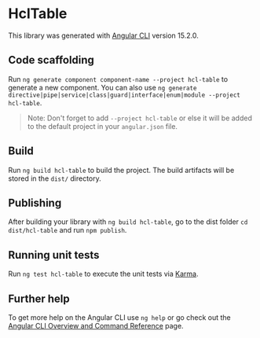 # HclTable

This library was generated with [Angular CLI](https://github.com/angular/angular-cli) version 15.2.0.

## Code scaffolding

Run `ng generate component component-name --project hcl-table` to generate a new component. You can also use `ng generate directive|pipe|service|class|guard|interface|enum|module --project hcl-table`.
> Note: Don't forget to add `--project hcl-table` or else it will be added to the default project in your `angular.json` file. 

## Build

Run `ng build hcl-table` to build the project. The build artifacts will be stored in the `dist/` directory.

## Publishing

After building your library with `ng build hcl-table`, go to the dist folder `cd dist/hcl-table` and run `npm publish`.

## Running unit tests

Run `ng test hcl-table` to execute the unit tests via [Karma](https://karma-runner.github.io).

## Further help

To get more help on the Angular CLI use `ng help` or go check out the [Angular CLI Overview and Command Reference](https://angular.io/cli) page.
